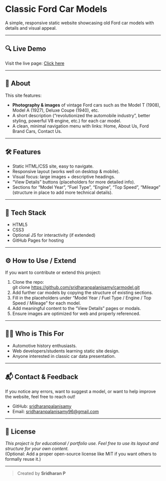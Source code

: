 # Classic Ford Car Models

A simple, responsive static website showcasing old Ford car models with details and visual appeal.

---

## 🔍 Live Demo

Visit the live page: [Click here](https://sridharanpalanisamy.github.io/carmodel/)

---

## 📖 About
This site features:
- **Photography & images** of vintage Ford cars such as the Model T (1908), Model A (1927), Deluxe Coupe (1940), etc.  
- A short description (“revolutionized the automobile industry”, better styling, powerful V8 engine, etc.) for each car model.  
- A clean, minimal navigation menu with links: Home, About Us, Ford Brand Cars, Contact Us.

---

## 🛠️ Features
- Static HTML/CSS site, easy to navigate.  
- Responsive layout (works well on desktop & mobile).  
- Visual focus: large images + descriptive headings.  
- “View Details” buttons (placeholders for more detailed info).  
- Sections for “Model Year”, “Fuel Type”, “Engine”, “Top Speed”, “Mileage” (structure in place to add more technical details).

---

## 🎯 Tech Stack
- HTML5  
- CSS3  
- Optional JS for interactivity (if extended)  
- GitHub Pages for hosting
---

## ⚙️ How to Use / Extend
If you want to contribute or extend this project:
1. Clone the repo:  
             git clone https://github.com/sridharanpalanisamy/carmodel.git
3. Add further car models by copying the structure of existing sections.  
4. Fill in the placeholders under “Model Year / Fuel Type / Engine / Top Speed / Mileage” for each model.  
5. Add meaningful content to the “View Details” pages or modals.  
6. Ensure images are optimized for web and properly referenced.

---

## 👨‍💻 Who is This For

- Automotive history enthusiasts.  
- Web developers/students learning static site design.  
- Anyone interested in classic car data presentation.

---

## 📬 Contact & Feedback

If you notice any errors, want to suggest a model, or want to help improve the website, feel free to reach out!

- GitHub: [sridharanpalanisamy](https://github.com/sridharanpalanisamy)  
- Email: sridharanpalanisamy96@gmail.com  

---

## 📝 License

*This project is for educational / portfolio use. Feel free to use its layout and structure for your own content.*  
(Optional: Add a proper open-source license like MIT if you want others to formally reuse it.)

---
> Created by **Sridharan P**
